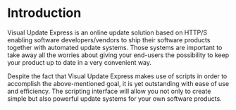 # Introduction

Visual Update Express is an online update solution based on HTTP/S enabling software developers/vendors to ship their
software products together with automated update systems. Those systems are important to take away all the worries about
giving your end-users the possibility to keep your product up to date in a very convenient way.

Despite the fact that Visual Update Express makes use of scripts in order to accomplish the above-mentioned goal, it is
yet outstanding with ease of use and efficiency. The scripting interface will allow you not only to create simple but
also powerful update systems for your own software products.
